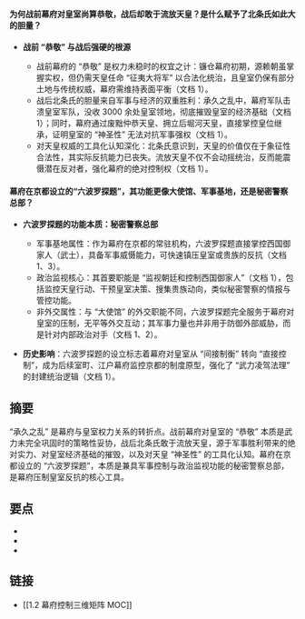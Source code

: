 #### 为何战前幕府对皇室尚算恭敬，战后却敢于流放天皇？是什么赋予了北条氏如此大的胆量？

- **战前 “恭敬” 与战后强硬的根源**
    
    - 战前幕府的 “恭敬” 是权力未稳时的权宜之计：镰仓幕府初期，源赖朝虽掌握实权，但仍需天皇任命 “征夷大将军” 以合法化统治，且皇室仍保有部分土地与传统权威，幕府需维持表面平衡（文档 1）。
    - 战后北条氏的胆量来自军事与经济的双重胜利：承久之乱中，幕府军队击溃皇室军队，没收 3000 余处皇室领地，彻底摧毁皇室的经济基础（文档 1）；同时，幕府通过废黜仲恭天皇、拥立后堀河天皇，直接掌控皇位继承，证明皇室的 “神圣性” 无法对抗军事强权（文档 1）。
    - 对天皇权威的工具化认知深化：北条氏意识到，天皇的价值仅在于象征性合法性，其实际反抗能力已丧失。流放天皇不仅不会动摇统治，反而能震慑潜在反对者，强化幕府的绝对控制权（文档 1）。

#### 幕府在京都设立的“六波罗探题”，其功能更像大使馆、军事基地，还是秘密警察总部？

- **六波罗探题的功能本质：秘密警察总部**
    
    - 军事基地属性：作为幕府在京都的常驻机构，六波罗探题直接掌控西国御家人（武士），具备军事威慑能力，可快速镇压皇室或贵族的反抗（文档 1、3）。
    - 政治监视核心：其首要职能是 “监视朝廷和控制西国御家人”（文档 1），包括监控天皇行动、干预皇室决策、搜集贵族动向，类似秘密警察的情报与管控功能。
    - 非外交属性：与 “大使馆” 的外交职能不同，六波罗探题完全服务于幕府对皇室的压制，无平等外交互动；其军事力量也并非用于防御外部威胁，而是针对内部政治对手（文档 1、2）。
- **历史影响**：六波罗探题的设立标志着幕府对皇室从 “间接制衡” 转向 “直接控制”，成为后续室町、江户幕府监控京都的制度原型，强化了 “武力凌驾法理” 的封建统治逻辑（文档 1）。
## 摘要

“承久之乱” 是幕府与皇室权力关系的转折点。战前幕府对皇室的 “恭敬” 本质是武力未完全巩固时的策略性妥协，战后北条氏敢于流放天皇，源于军事胜利带来的绝对实力、对皇室经济基础的摧毁，以及对天皇 “神圣性” 的工具化认知。幕府在京都设立的 “六波罗探题”，本质是兼具军事控制与政治监视功能的秘密警察总部，是幕府压制皇室反抗的核心工具。
## 要点

- 
- 
- 

## 链接

- [[1.2 幕府控制三维矩阵 MOC]]
